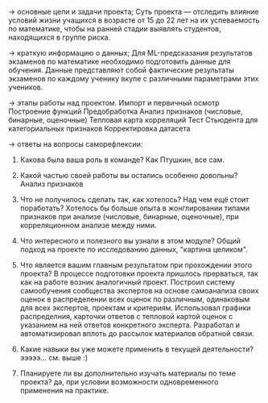 → основные цели и задачи проекта;
Суть проекта — отследить влияние условий жизни учащихся в возрасте от 15 до 22 лет на их успеваемость по математике, чтобы на ранней стадии выявлять студентов, находящихся в группе риска.

→ краткую информацию о данных;
Для ML-предсказания результатов экзаменов по математике необходимо подготовить данные для обучения. Данные представляют собой фактические результаты экзаменов по каждому ученику вкупе с различными параметрами этих учеников.

→ этапы работы над проектом.
Импорт и первичный осмотр
Построение функций
Предобработка
Анализ признаков (числовые, бинарные, оценочные)
Тепловая карта корреляций
Тест Стьюдента для категориальных признаков
Корректировка датасета

→ ответы на вопросы саморефлексии:

1. Какова была ваша роль в команде?
Как Птушкин, все сам.

2. Какой частью своей работы вы остались особенно довольны?
Анализ признаков

3. Что не получилось сделать так, как хотелось? Над чем ещё стоит поработать?
Хотелось бы больше опыта в жонглировании типами признаков при анализе (числовые, бинарные, оценочные), при корреляционном анализе между ними.

4. Что интересного и полезного вы узнали в этом модуле?
Общий подход на проекте по исследованию данных, "картина целиком".

5. Что является вашим главным результатом при прохождении этого проекта?
В процессе подготовки проекта пришлось прерваться, так как на работе возник аналогичный проект. Построил систему самообучения сообщества экспертов на основе самоанализа своих оценок в распределении всех оценок по различным, одинаковым для всех экспертов, проектам и критериям.
Использовал графики распределния, карточки ответов с тепловой картой оценок с указанием на ней ответов конкретного эксперта. Разработал и автоматизировал вплоть до рассылок материалов обратной связи.

6. Какие навыки вы уже можете применить в текущей деятельности?
эээээ... см. выше :)

7. Планируете ли вы дополнительно изучать материалы по теме проекта?
да, при условии возможности одновременного применения на практике.
